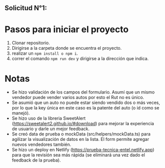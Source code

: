 ## Solicitud N°1:

# Pasos para iniciar el proyecto

1. Clonar repositorio.
2. Dirigirse a la carpeta donde se encuentra el proyecto.
3. realizar un `npm install o npm i`.
4. correr el comando `npm run dev` y dirigirse a la dirección que indica.

# Notas

- Se hizo validación de los campos del formulario. Asumí que un mismo vendedor puede vender varios autos por esto el Rut no es único.
- Se asumió que un auto no puede estar siendo vendido dos o más veces, por lo que la key única en este caso es la patente del auto (o id como se manejó).
- Se hizo uso de la libreria SweetAlert (https://sweetalert2.github.io/#download) para mejorar la experiencia de usuario y darle un mejor feedback.
- Se creó data de prueba o mockData (src/helpers/mockData.ts) para agilizar la visualización de datos en la lista. El form permite agregar nuevos vendedores también.
- Se hizo un deploy en Netlify (https://prueba-tecnica-entel.netlify.app) para que la revisión sea más rápida (se eliminará una vez dado el feedback de la prueba).
